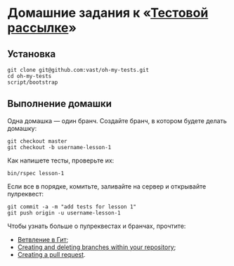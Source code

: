# Домашние задания к «[Тестовой рассылке](http://vasily.polovnyov.ru/tests/)»

## Установка

```shell
git clone git@github.com:vast/oh-my-tests.git
cd oh-my-tests
script/bootstrap
```

## Выполнение домашки

Одна домашка — один бранч. Создайте бранч, в котором будете делать домашку:

```shell
git checkout master
git checkout -b username-lesson-1
```

Как напишете тесты, проверьте их:

```shell
bin/rspec lesson-1
```

Если все в порядке, комитьте, заливайте на сервер и открывайте пулреквест:

```shell
git commit -a -m "add tests for lesson 1"
git push origin -u username-lesson-1
```

Чтобы узнать больше о пулреквестах и бранчах, прочтите:

* [Ветвление в Гит](https://git-scm.com/book/ru/v1/%D0%92%D0%B5%D1%82%D0%B2%D0%BB%D0%B5%D0%BD%D0%B8%D0%B5-%D0%B2-Git-%D0%9E%D1%81%D0%BD%D0%BE%D0%B2%D1%8B-%D0%B2%D0%B5%D1%82%D0%B2%D0%BB%D0%B5%D0%BD%D0%B8%D1%8F-%D0%B8-%D1%81%D0%BB%D0%B8%D1%8F%D0%BD%D0%B8%D1%8F);
* [Creating and deleting branches within your repository](https://help.github.com/articles/creating-and-deleting-branches-within-your-repository/);
* [Creating a pull request](https://help.github.com/articles/creating-a-pull-request/).
